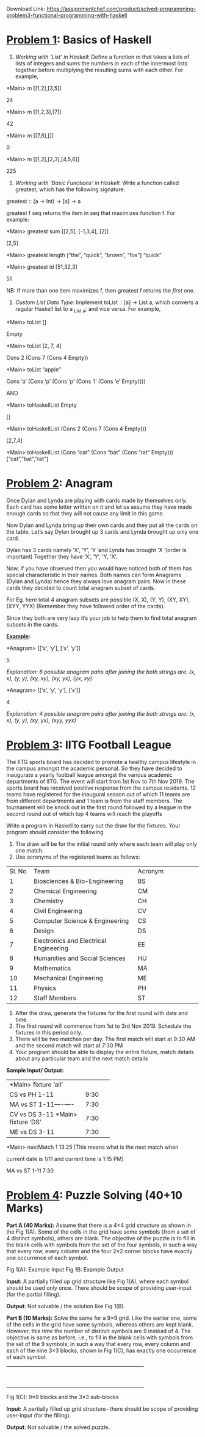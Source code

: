 Download Link: https://assignmentchef.com/product/solved-programming-problem3-functional-programming-with-haskell
<br>
<h1><u>Problem 1</u>: Basics of Haskell</h1>

<ol>

 <li><em>Working with ‘List’ in Haskell</em>: Define a function <em>m</em> that takes a lists of lists of integers and sums the numbers in each of the innermost lists together before multiplying the resulting sums with each other. For example,</li>

</ol>

*Main&gt; m [[1,2],[3,5]]

24

*Main&gt; m [[1,2,3],[7]]

42

*Main&gt; m [[7,8],[]]

0

*Main&gt; m [[1,2],[2,3],[4,5,6]]

225




<ol>

 <li><em>Working with ‘Basic Functions’ in Haskell</em>: Write a function called greatest, which has the following signature:</li>

</ol>

greatest :: (a -&gt; Int) -&gt; [a] -&gt; a




greatest f seq returns the item in seq that maximizes function f. For example:




*Main&gt; greatest sum [[2,5], [-1,3,4], [2]]

[2,5]




*Main&gt; greatest length [“the”, “quick”, “brown”, “fox”]   “quick”




*Main&gt; greatest id [51,32,3]

51




NB: If more than one item maximizes f, then greatest f returns the <em>first</em> one.




<ol>

 <li><em>Custom List Data Type</em>: Implement toList :: [a] -&gt; List a, which converts a regular Haskell list to a <sub>List a</sub>; and vice versa. For example,</li>

</ol>

*Main&gt; toList []

Empty




*Main&gt; toList [2, 7, 4]

Cons 2 (Cons 7 (Cons 4 Empty))




*Main&gt; toList “apple”

Cons ‘a’ (Cons ‘p’ (Cons ‘p’ (Cons ‘l’ (Cons ‘e’ Empty))))




AND

*Main&gt; toHaskellList Empty

[]




*Main&gt; toHaskellList (Cons 2 (Cons 7 (Cons 4 Empty)))

[2,7,4]




*Main&gt; toHaskellList (Cons “cat” (Cons “bat” (Cons “rat” Empty)))         [“cat”,”bat”,”rat”]

<strong> </strong>

<h1><u>Problem 2</u>: Anagram</h1>




Once Dylan and Lynda are playing with cards made by themselves only. Each card has some letter written on it and let us assume they have made enough cards so that they will not cause any limit in this game.

Now Dylan and Lynda bring up their own cards and they put all the cards on the table.  Let’s say Dylan brought up 3 cards and Lynda brought up only one card.

Dylan has 3 cards namely ‘X’, ‘Y’, ‘Y ’and Lynda has brought ‘X ’(order is important) Together they have ‘X’, ‘Y’, ‘Y, ‘X’.




Now, if you have observed then you would have noticed both of them has special characteristic in their names. Both names can form Anagrams (Dylan and Lynda) hence they always love anagram pairs. Now in these cards they decided to count total anagram subset of cards.




For Eg. here total 4 anagram subsets are possible (X, X), (Y, Y), (XY, XY), (XYY, YYX) (Remember they have followed order of the cards).

Since they both are very lazy it’s your job to help them to find total anagram subsets in the cards.

<strong> </strong>

<strong><u>Example</u></strong><strong>: </strong>




*Anagram&gt; [[‘x’, ‘y’], [‘x’, ‘y’]]

5

<em>Explanation: 6 possible anagram pairs after joining the both strings are: (x, x), (y, y), (xy, xy), (xy, yx), (yx, xy) </em>

*Anagram&gt; [[‘x’, ‘y’, ‘y’], [‘x’]]

4

<em>Explanation: 4 possible anagram pairs after joining the both strings are: (x, x), (y, y), (xy, yx), (xyy, yyx) </em>

<strong> </strong>

<strong> </strong>

<h1><u>Problem 3</u>: IITG Football League</h1>




The IITG sports board has decided to promote a healthy campus lifestyle in the campus amongst the academic personal. So they have decided to inaugurate a yearly football league amongst the various academic departments of IITG. The event will start from 1st Nov to 7th Nov 2019. The sports board has received positive response from the campus residents. 12 teams have registered for the inaugural season out of which 11 teams are from different departments and 1 team is from the staff members. The tournament will be knock out in the first round followed by a league in the second round out of which top 4 teams will reach the playoffs

Write a program in Haskell to carry out the draw for the fixtures. Your program should consider the following

<ol>

 <li>The draw will be for the initial round only where each team will play only one match.</li>

 <li>Use acronyms of the registered teams as follows:</li>

</ol>

<table width="499">

 <tbody>

  <tr>

   <td width="52">Sl. No</td>

   <td width="282">Team</td>

   <td width="165">Acronym</td>

  </tr>

  <tr>

   <td width="52">1</td>

   <td width="282">Biosciences &amp; Bio-Engineering</td>

   <td width="165">BS</td>

  </tr>

  <tr>

   <td width="52">2</td>

   <td width="282">Chemical Engineering</td>

   <td width="165">CM</td>

  </tr>

  <tr>

   <td width="52">3</td>

   <td width="282">Chemistry</td>

   <td width="165">CH</td>

  </tr>

  <tr>

   <td width="52">4</td>

   <td width="282">Civil Engineering</td>

   <td width="165">CV</td>

  </tr>

  <tr>

   <td width="52">5</td>

   <td width="282">Computer Science &amp; Engineering</td>

   <td width="165">CS</td>

  </tr>

  <tr>

   <td width="52">6</td>

   <td width="282">Design</td>

   <td width="165">DS</td>

  </tr>

  <tr>

   <td width="52">7</td>

   <td width="282">Electronics and Electrical Engineering</td>

   <td width="165">EE</td>

  </tr>

  <tr>

   <td width="52">8</td>

   <td width="282">Humanities and Social Sciences</td>

   <td width="165">HU</td>

  </tr>

  <tr>

   <td width="52">9</td>

   <td width="282">Mathematics</td>

   <td width="165">MA</td>

  </tr>

  <tr>

   <td width="52">10</td>

   <td width="282">Mechanical Engineering</td>

   <td width="165">ME</td>

  </tr>

  <tr>

   <td width="52">11</td>

   <td width="282">Physics</td>

   <td width="165">PH</td>

  </tr>

  <tr>

   <td width="52">12</td>

   <td width="282">Staff Members</td>

   <td width="165">ST</td>

  </tr>

 </tbody>

</table>




<ol>

 <li>After the draw, generate the fixtures for the first round with date and time.</li>

 <li>The first round will commence from 1st to 3rd Nov 2019. Schedule the fixtures in this period only.</li>

 <li>There will be two matches per day. The first match will start at 9:30 AM and the second match will start at 7:30 PM</li>

 <li>Your program should be able to display the entire fixture, match details about any particular team and the next match details</li>

</ol>

<strong> </strong>

<strong> </strong>

<strong>Sample Input/ Output: </strong>

<strong> </strong>

<table width="239">

 <tbody>

  <tr>

   <td width="183">*Main&gt; fixture ‘all’</td>

   <td width="56"> </td>

  </tr>

  <tr>

   <td width="183">  CS vs PH   1-11</td>

   <td width="56"> 9:30</td>

  </tr>

  <tr>

   <td width="183">  MA vs ST    1-11—-—-</td>

   <td width="56"> 7:30</td>

  </tr>

  <tr>

   <td width="183">  CV vs DS     3-11 *Main&gt; fixture ‘DS’</td>

   <td width="56"> 7:30</td>

  </tr>

  <tr>

   <td width="183">  ME vs DS   3-11</td>

   <td width="56"> 7:30</td>

  </tr>

 </tbody>

</table>




*Main&gt; nextMatch 1  13.25   [This means what is the next match when

current date is 1/11 and current time is 1:15 PM]

MA vs ST       1-11 7:30

<strong> </strong>

<strong> </strong>

<strong> </strong>

<h1><u>Problem 4</u>: Puzzle Solving (40+10 Marks)</h1>




<strong>Part A (40 Marks):</strong> Assume that there is a 4×4 grid structure as shown in the Fig 1(A). Some of the cells in the grid have some symbols (from a set of 4 distinct symbols), others are blank. The objective of the puzzle is to fill in the blank cells with symbols from the set of the four symbols, in such a way that every row, every column and the four 2×2 corner blocks have exactly one occurrence of each symbol.




Fig 1(A): Example Input                              Fig 1B: Example Output




<strong>Input:</strong> A partially filled up grid structure like Fig 1(A), where each symbol should be used only once. There should be scope of providing user-input (for the partial filling).

<strong>Output</strong>: Not solvable / the solution like Fig 1(B).

<strong>Part B (10 Marks):</strong> Solve the same for a 9×9 grid. Like the earlier one, some of the cells in the grid have some symbols, whereas others are kept blank. However, this time the number of distinct symbols are 9 instead of 4. The objective is same as before, i.e., to fill in the blank cells with symbols from the set of the 9 symbols, in such a way that every row, every column and each of the nine 3×3 blocks, shown in Fig 1(C), has exactly one occurrence of each symbol.

<table width="216">

 <tbody>

  <tr>

   <td width="24"> </td>

   <td width="24"> </td>

   <td width="24"> </td>

   <td width="24"> </td>

   <td width="24"> </td>

   <td width="24"> </td>

   <td width="24"> </td>

   <td width="24"> </td>

   <td width="24"> </td>

  </tr>

  <tr>

   <td width="24"> </td>

   <td width="24"> </td>

   <td width="24"> </td>

   <td width="24"> </td>

   <td width="24"> </td>

   <td width="24"> </td>

   <td width="24"> </td>

   <td width="24"> </td>

   <td width="24"> </td>

  </tr>

  <tr>

   <td width="24"> </td>

   <td width="24"> </td>

   <td width="24"> </td>

   <td width="24"> </td>

   <td width="24"> </td>

   <td width="24"> </td>

   <td width="24"> </td>

   <td width="24"> </td>

   <td width="24"> </td>

  </tr>

  <tr>

   <td width="24"> </td>

   <td width="24"> </td>

   <td width="24"> </td>

   <td width="24"> </td>

   <td width="24"> </td>

   <td width="24"> </td>

   <td width="24"> </td>

   <td width="24"> </td>

   <td width="24"> </td>

  </tr>

  <tr>

   <td width="24"> </td>

   <td width="24"> </td>

   <td width="24"> </td>

   <td width="24"> </td>

   <td width="24"> </td>

   <td width="24"> </td>

   <td width="24"> </td>

   <td width="24"> </td>

   <td width="24"> </td>

  </tr>

  <tr>

   <td width="24"> </td>

   <td width="24"> </td>

   <td width="24"> </td>

   <td width="24"> </td>

   <td width="24"> </td>

   <td width="24"> </td>

   <td width="24"> </td>

   <td width="24"> </td>

   <td width="24"> </td>

  </tr>

  <tr>

   <td width="24"> </td>

   <td width="24"> </td>

   <td width="24"> </td>

   <td width="24"> </td>

   <td width="24"> </td>

   <td width="24"> </td>

   <td width="24"> </td>

   <td width="24"> </td>

   <td width="24"> </td>

  </tr>

  <tr>

   <td width="24"> </td>

   <td width="24"> </td>

   <td width="24"> </td>

   <td width="24"> </td>

   <td width="24"> </td>

   <td width="24"> </td>

   <td width="24"> </td>

   <td width="24"> </td>

   <td width="24"> </td>

  </tr>

  <tr>

   <td width="24"> </td>

   <td width="24"> </td>

   <td width="24"> </td>

   <td width="24"> </td>

   <td width="24"> </td>

   <td width="24"> </td>

   <td width="24"> </td>

   <td width="24"> </td>

   <td width="24"> </td>

  </tr>

 </tbody>

</table>




Fig 1(C): 9×9 blocks and the 3×3 sub-blocks




<strong>Input:</strong> A partially filled up grid structure– there should be scope of providing user-input (for the filling).

<strong>Output</strong>: Not solvable / the solved puzzle<strong>.</strong>